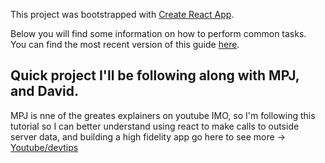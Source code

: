 This project was bootstrapped with [Create React App](https://github.com/facebookincubator/create-react-app).

Below you will find some information on how to perform common tasks.<br>
You can find the most recent version of this guide [here](https://github.com/facebookincubator/create-react-app/blob/master/packages/react-scripts/template/README.md).

## Quick project I'll be following along with MPJ, and David.
MPJ is nne of the greates explainers on youtube IMO, so I'm following this tutorial so I can better understand
using react to make calls to outside server data, and building a high fidelity app go here to see more -> [Youtube/devtips](https://www.youtube.com/channel/UCyIe-61Y8C4_o-zZCtO4ETQ)

